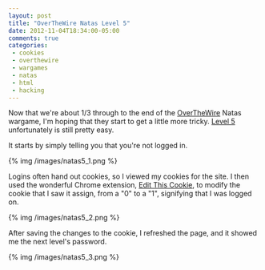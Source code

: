 ```yaml
---
layout: post
title: "OverTheWire Natas Level 5"
date: 2012-11-04T18:34:00-05:00
comments: true
categories:
 - cookies
 - overthewire
 - wargames
 - natas
 - html
 - hacking
---
```


Now that we're about 1/3 through to the end of the [OverTheWire](http://www.overthewire.org) Natas wargame, I'm hoping that they start to get a little more tricky. [Level 5](http://natas5.natas.labs.overthewire.org) unfortunately is still pretty easy.

<!-- more -->

It starts by simply telling you that you're not logged in.

{% img /images/natas5_1.png %}

Logins often hand out cookies, so I viewed my cookies for the site. I then used the wonderful Chrome extension, [Edit This Cookie](https://chrome.google.com/webstore/detail/edit-this-cookie/fngmhnnpilhplaeedifhccceomclgfbg), to modify the cookie that I saw it assign, from a "0" to a "1", signifying that I was logged on.

{% img /images/natas5_2.png %}

After saving the changes to the cookie, I refreshed the page, and it showed me the next level's password.

{% img /images/natas5_3.png %}